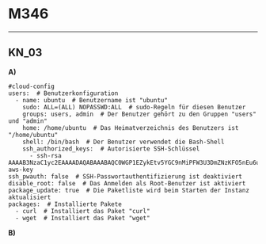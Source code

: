 # M346
---
## KN_03

**A)**

<pre><code>#cloud-config
users:  # Benutzerkonfiguration
  - name: ubuntu  # Benutzername ist "ubuntu"
    sudo: ALL=(ALL) NOPASSWD:ALL  # sudo-Regeln für diesen Benutzer
    groups: users, admin  # Der Benutzer gehört zu den Gruppen "users" und "admin"
    home: /home/ubuntu  # Das Heimatverzeichnis des Benutzers ist "/home/ubuntu"
    shell: /bin/bash  # Der Benutzer verwendet die Bash-Shell
    ssh_authorized_keys:  # Autorisierte SSH-Schlüssel
      - ssh-rsa AAAAB3NzaC1yc2EAAAADAQABAAABAQC0WGP1EZykEtv5YGC9nMiPFW3U3DmZNzKFO5nEu6uozEHh4jLZzPNHSrfFTuQ2GnRDSt+XbOtTLdcj26+iPNiFoFha42aCIzYjt6V8Z+SQ9pzF4jPPzxwXfDdkEWylgoNnZ+4MG1lNFqa8aO7F62tX0Yj5khjC0Bs7Mb2cHLx1XZaxJV6qSaulDuBbLYe8QUZXkMc7wmob3PM0kflfolR3LE7LResIHWa4j4FL6r5cQmFlDU2BDPpKMFMGUfRSFiUtaWBNXFOWHQBC2+uKmuMPYP4vJC9sBgqMvPN/X2KyemqdMvdKXnCfrzadHuSSJYEzD64Cve5Zl9yVvY4AqyBD aws-key
ssh_pwauth: false  # SSH-Passwortauthentifizierung ist deaktiviert
disable_root: false  # Das Anmelden als Root-Benutzer ist aktiviert
package_update: true  # Die Paketliste wird beim Starten der Instanz aktualisiert
packages:  # Installierte Pakete
  - curl  # Installiert das Paket "curl"
  - wget  # Installiert das Paket "wget"
</code></pre>

**B)**


